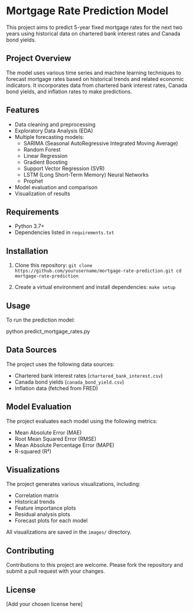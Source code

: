 # Mortgage Rate Prediction Model

This project aims to predict 5-year fixed mortgage rates for the next two years using historical data on chartered bank interest rates and Canada bond yields.

## Project Overview

The model uses various time series and machine learning techniques to forecast mortgage rates based on historical trends and related economic indicators. It incorporates data from chartered bank interest rates, Canada bond yields, and inflation rates to make predictions.

## Features

- Data cleaning and preprocessing
- Exploratory Data Analysis (EDA)
- Multiple forecasting models:
  - SARIMA (Seasonal AutoRegressive Integrated Moving Average)
  - Random Forest
  - Linear Regression
  - Gradient Boosting
  - Support Vector Regression (SVR)
  - LSTM (Long Short-Term Memory) Neural Networks
  - Prophet
- Model evaluation and comparison
- Visualization of results

## Requirements

- Python 3.7+
- Dependencies listed in `requirements.txt`

## Installation

1. Clone this repository:   ```
   git clone https://github.com/yourusername/mortgage-rate-prediction.git
   cd mortgage-rate-prediction   ```

2. Create a virtual environment and install dependencies:   ```
   make setup   ```

## Usage

To run the prediction model:

python predict_mortgage_rates.py

## Data Sources

The project uses the following data sources:
- Chartered bank interest rates (`chartered_bank_interest.csv`)
- Canada bond yields (`canada_bond_yield.csv`)
- Inflation data (fetched from FRED)

## Model Evaluation

The project evaluates each model using the following metrics:
- Mean Absolute Error (MAE)
- Root Mean Squared Error (RMSE)
- Mean Absolute Percentage Error (MAPE)
- R-squared (R²)

## Visualizations

The project generates various visualizations, including:
- Correlation matrix
- Historical trends
- Feature importance plots
- Residual analysis plots
- Forecast plots for each model

All visualizations are saved in the `images/` directory.

## Contributing

Contributions to this project are welcome. Please fork the repository and submit a pull request with your changes.

## License

[Add your chosen license here]
